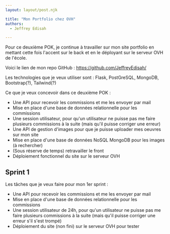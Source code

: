 ```yaml
---
layout: layout/post.njk

title: "Mon Portfolio chez OVH"
authors:
  - Jeffrey Edisah

---
```

<!-- début résumé -->

Pour ce deuxième POK, je continue à travailler sur mon site portfolio en mettant cette fois l'accent sur le back et en le déployant sur le serveur OVH de l'école.

<!-- fin résumé -->

Voici le lien de mon repo GitHub : https://github.com/JeffreyEdisah/

Les technologies que je veux utiliser sont : Flask, PostGreSQL, MongoDB, Bootstrap(?), Tailwind(?)

Ce que je veux concevoir dans ce deuxième POK :

- Une API pour recevoir les commissions et me les envoyer par mail
- Mise en place d'une base de données relationnelle pour les commissions
- Une session utilisateur, pour qu'un utilisateur ne puisse pas me faire plusieurs commissions à la suite (mais qu'il puisse corriger une erreur)
- Une API de gestion d'images pour que je puisse uploader mes oeuvres sur mon site
- Mise en place d'une base de données NoSQL MongoDB pour les images (à rechercher)
- (Sous réserve de temps) retravailler le front
- Déploiement fonctionnel du site sur le serveur OVH

## Sprint 1

Les tâches que je veux faire pour mon 1er sprint :

  - Une API pour recevoir les commissions et me les envoyer par mail
  - Mise en place d'une base de données relationnelle pour les commissions
  - Une session utilisateur de 24h, pour qu'un utilisateur ne puisse pas me faire plusieurs commissions à la suite (mais qu'il puisse corriger une erreur s'il s'est trompé)
  - Déploiement du site (non fini) sur le serveur OVH pour tester
